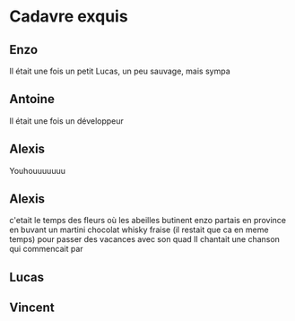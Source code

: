 # Cadavre exquis

## Enzo
Il était une fois un petit Lucas, un peu sauvage, mais sympa

## Antoine
Il était une fois un développeur

## Alexis
Youhouuuuuuu
## Alexis
c'etait le temps des fleurs où
les abeilles butinent
enzo partais en province
en buvant un martini chocolat whisky fraise (il restait que ca en meme temps)
pour passer des vacances avec son quad
Il chantait une chanson qui commencait par

## Lucas

## Vincent
